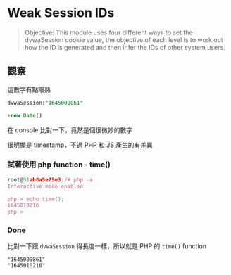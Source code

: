 # Weak Session IDs
> Objective: This module uses four different ways to set the dvwaSession cookie value, the objective of each level is to work out how the ID is
generated and then infer the IDs of other system users.

## 觀察

這數字有點眼熟

```sql
dvwaSession:"1645009861"
```

```jsx
+new Date()
```

在 console 比對一下，竟然是個很微妙的數字

很明顯是 timestamp，不過 PHP 和 JS 產生的有差異

### 試著使用 php function - time()

```jsx
root@91ab8a5e75e3:/# php -a
Interactive mode enabled

php > echo time();
1645010216
php >
```

### Done

比對一下跟 `dvwaSession` 得長度一樣，所以就是 PHP 的 `time()` function

```
"1645009861"
"1645010216"
```
